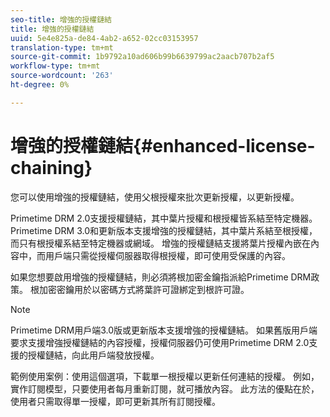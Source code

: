 ```yaml
---
seo-title: 增強的授權鏈結
title: 增強的授權鏈結
uuid: 5e4e825a-de84-4ab2-a652-02cc03153957
translation-type: tm+mt
source-git-commit: 1b9792a10ad606b99b6639799ac2aacb707b2af5
workflow-type: tm+mt
source-wordcount: '263'
ht-degree: 0%

---
```



# 增強的授權鏈結{#enhanced-license-chaining}

您可以使用增強的授權鏈結，使用父根授權來批次更新授權，以更新授權。

Primetime DRM 2.0支援授權鏈結，其中葉片授權和根授權皆系結至特定機器。 Primetime DRM 3.0和更新版本支援增強的授權鏈結，其中葉片系結至根授權，而只有根授權系結至特定機器或網域。 增強的授權鏈結支援將葉片授權內嵌在內容中，而用戶端只需從授權伺服器取得根授權，即可使用受保護的內容。

如果您想要啟用增強的授權鏈結，則必須將根加密金鑰指派給Primetime DRM政策。 根加密密鑰用於以密碼方式將葉許可證綁定到根許可證。

>[!NOTE]
>
>Primetime DRM用戶端3.0版或更新版本支援增強的授權鏈結。 如果舊版用戶端要求支援增強授權鏈結的內容授權，授權伺服器仍可使用Primetime DRM 2.0支援的授權鏈結，向此用戶端發放授權。

範例使用案例：使用這個選項，下載單一根授權以更新任何連結的授權。 例如，實作訂閱模型，只要使用者每月重新訂閱，就可播放內容。 此方法的優點在於，使用者只需取得單一授權，即可更新其所有訂閱授權。
